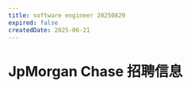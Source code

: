 ```yaml
---
title: software engineer 20250829
expired: false
createdDate: 2025-06-21
---
```


# JpMorgan Chase 招聘信息

<JobPostingTable job-posting-json-path="jpmorgan-chase/data/software-engineer-20250829.json" />
